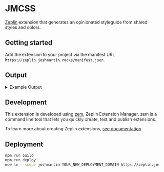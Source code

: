 # JMCSS

[Zeplin](https://zeplin.io) extension that generates an opinionated styleguide from shared styles and colors.

## Getting started

Add the extension to your project via the manifest URL `https://zeplin.joshmartin.rocks/manifest.json`.

## Output

<details>
  <summary>
    Example Output
  </summary>

```scss
/* Color palette */

$black: rgb(0, 0, 0);
$mustard: rgb(213, 169, 0);
$grey-one: rgb(141, 141, 141);

/* Text styles */

%body-one {
  color: $black;
  font-family: MuseoSans;
  font-size: 16px;
  font-stretch: normal;
  font-style: normal;
  font-weight: 500;
  letter-spacing: 0.025;
  line-height: 1.313;
  text-transform: none;
  text-align: left;

  @include media-breakpoint-up(xl) {
    font-size: 18px;
    line-height: 1.389;
  }
}

%label-one {
  font-family: MuseoSans;
  font-size: 14px;
  font-stretch: normal;
  font-style: normal;
  font-weight: 500;
  letter-spacing: 0.036;
  color: initial;
  text-transform: none;
  text-align: left;
}

%label-one-grey-one {
  @extend %label-one;
  color: $grey-one;
}

%title-one {
  color: $black;
  font-family: MuseoSlab;
  font-size: 26px;
  font-stretch: normal;
  font-style: normal;
  font-weight: 700;
  line-height: 1.154;
  text-transform: none;
  text-align: left;

  @include media-breakpoint-up(xl) {
    font-size: 38px;
    line-height: 1.105;
  }

  @include media-breakpoint-up(sm) {
    font-size: 30px;
    line-height: 1;
    color: initial;
  }
}

%title-one-green {
  @extend %title-one;
  color: rgba(0, 159, 50, 1);
}

%title-two {
  color: $black;
  font-family: MuseoSlab;
  font-size: 15px;
  font-stretch: normal;
  font-style: normal;
  font-weight: 700;
  letter-spacing: 0.033;
  line-height: 0.933;
  text-transform: none;
  text-align: left;
}

%title-two-uppercase {
  @extend %title-two;
  text-transform: uppercase;
}
```

</details>

## Development

This extension is developed using [zem](https://github.com/zeplin/zem), Zeplin Extension Manager. zem is a command line tool that lets you quickly create, test and publish extensions.

To learn more about creating Zeplin extensions, [see documentation](https://github.com/zeplin/zeplin-extension-documentation).

## Deployment

```bash
npm run build
npm run deploy
now ln --scope joshmartin YOUR_NEW_DEPLOYMENT_DOMAIN https://zeplin.joshmartin.rocks
```
